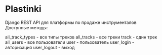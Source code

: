# Plastinki
Django REST API для платформы по продаже инструменталов
Доступные методы:

all_track_types - все типы треков
all_tracks - все треки
track - один трек
all_users - все пользователи
user - пользователь
user_login - авторизация
user_logout - выход
